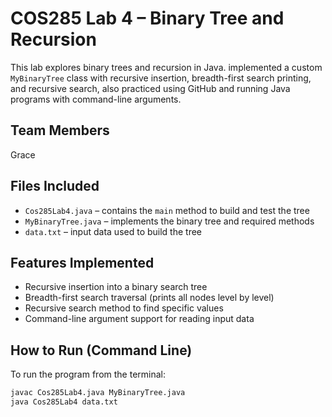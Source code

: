 # COS285 Lab 4 – Binary Tree and Recursion

This lab explores binary trees and recursion in Java.  implemented a custom `MyBinaryTree` class with recursive insertion, breadth-first search printing, and recursive search, also practiced using GitHub  and running Java programs with command-line arguments.

## Team Members
Grace

## Files Included
- `Cos285Lab4.java` – contains the `main` method to build and test the tree
- `MyBinaryTree.java` – implements the binary tree and required methods
- `data.txt` – input data used to build the tree

## Features Implemented
-  Recursive insertion into a binary search tree
-  Breadth-first search traversal (prints all nodes level by level)
-  Recursive search method to find specific values
-  Command-line argument support for reading input data

## How to Run (Command Line)

To run the program from the terminal:

```bash
javac Cos285Lab4.java MyBinaryTree.java
java Cos285Lab4 data.txt
